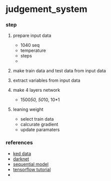 # judgement_system

### step
1. prepare input data
    - 1040 seq 
    - temperature
    - steps
    - 
2. make train data and test data from input data
3. extract variables from input data
4. make 4 layers network
    - 1500*50, 50*10, 10*1

5. leaning weight
    - select train data
    - calcurate gradient
    - update paramaters

### references
- [ked data](https://docs.google.com/spreadsheets/d/18_ZbucArK4O_oe099Lkj0rlmKAmzeihHCmFclvk9qJQ/edit?usp=sharing)
- [darknet](https://github.com/pjreddie/darknet)
- [sequential model](https://www.tensorflow.org/guide/keras/sequential_model?hl=ja)
- [tensorflow tutorial](https://www.tensorflow.org/tutorials)
- 
